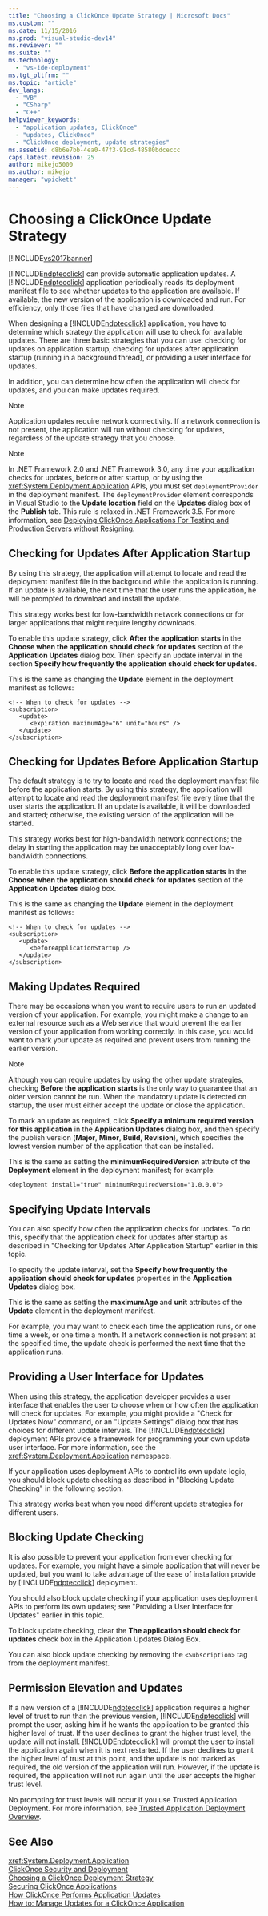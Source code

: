 ```yaml
---
title: "Choosing a ClickOnce Update Strategy | Microsoft Docs"
ms.custom: ""
ms.date: 11/15/2016
ms.prod: "visual-studio-dev14"
ms.reviewer: ""
ms.suite: ""
ms.technology: 
  - "vs-ide-deployment"
ms.tgt_pltfrm: ""
ms.topic: "article"
dev_langs: 
  - "VB"
  - "CSharp"
  - "C++"
helpviewer_keywords: 
  - "application updates, ClickOnce"
  - "updates, ClickOnce"
  - "ClickOnce deployment, update strategies"
ms.assetid: d8b6e7bb-4ea0-47f3-91cd-48580bdceccc
caps.latest.revision: 25
author: mikejo5000
ms.author: mikejo
manager: "wpickett"
---
```

# Choosing a ClickOnce Update Strategy
[!INCLUDE[vs2017banner](../includes/vs2017banner.md)]

[!INCLUDE[ndptecclick](../includes/ndptecclick-md.md)] can provide automatic application updates. A [!INCLUDE[ndptecclick](../includes/ndptecclick-md.md)] application periodically reads its deployment manifest file to see whether updates to the application are available. If available, the new version of the application is downloaded and run. For efficiency, only those files that have changed are downloaded.  
  
 When designing a [!INCLUDE[ndptecclick](../includes/ndptecclick-md.md)] application, you have to determine which strategy the application will use to check for available updates. There are three basic strategies that you can use: checking for updates on application startup, checking for updates after application startup (running in a background thread), or providing a user interface for updates.  
  
 In addition, you can determine how often the application will check for updates, and you can make updates required.  
  
> [!NOTE]
>  Application updates require network connectivity. If a network connection is not present, the application will run without checking for updates, regardless of the update strategy that you choose.  
  
> [!NOTE]
>  In .NET Framework 2.0 and .NET Framework 3.0, any time your application checks for updates, before or after startup, or by using the <xref:System.Deployment.Application> APIs, you must set `deploymentProvider` in the deployment manifest. The `deploymentProvider` element corresponds in Visual Studio to the **Update location** field on the **Updates** dialog box of the **Publish** tab. This rule is relaxed in .NET Framework 3.5. For more information, see [Deploying ClickOnce Applications For Testing and Production Servers without Resigning](../deployment/deploying-clickonce-applications-for-testing-and-production-servers-without-resigning.md).  
  
## Checking for Updates After Application Startup  
 By using this strategy, the application will attempt to locate and read the deployment manifest file in the background while the application is running. If an update is available, the next time that the user runs the application, he will be prompted to download and install the update.  
  
 This strategy works best for low-bandwidth network connections or for larger applications that might require lengthy downloads.  
  
 To enable this update strategy, click **After the application starts** in the **Choose when the application should check for updates** section of the **Application Updates** dialog box. Then specify an update interval in the section **Specify how frequently the application should check for updates**.  
  
 This is the same as changing the **Update** element in the deployment manifest as follows:  
  
```  
<!-- When to check for updates -->  
<subscription>  
   <update>  
      <expiration maximumAge="6" unit="hours" />  
   </update>  
</subscription>  
```  
  
## Checking for Updates Before Application Startup  
 The default strategy is to try to locate and read the deployment manifest file before the application starts. By using this strategy, the application will attempt to locate and read the deployment manifest file every time that the user starts the application. If an update is available, it will be downloaded and started; otherwise, the existing version of the application will be started.  
  
 This strategy works best for high-bandwidth network connections; the delay in starting the application may be unacceptably long over low-bandwidth connections.  
  
 To enable this update strategy, click **Before the application starts** in the **Choose when the application should check for updates** section of the **Application Updates** dialog box.  
  
 This is the same as changing the **Update** element in the deployment manifest as follows:  
  
```  
<!-- When to check for updates -->  
<subscription>  
   <update>  
      <beforeApplicationStartup />  
   </update>  
</subscription>  
```  
  
## Making Updates Required  
 There may be occasions when you want to require users to run an updated version of your application. For example, you might make a change to an external resource such as a Web service that would prevent the earlier version of your application from working correctly. In this case, you would want to mark your update as required and prevent users from running the earlier version.  
  
> [!NOTE]
>  Although you can require updates by using the other update strategies, checking **Before the application starts** is the only way to guarantee that an older version cannot be run. When the mandatory update is detected on startup, the user must either accept the update or close the application.  
  
 To mark an update as required, click **Specify a minimum required version for this application** in the **Application Updates** dialog box, and then specify the publish version (**Major**, **Minor**, **Build**, **Revision**), which specifies the lowest version number of the application that can be installed.  
  
 This is the same as setting the **minimumRequiredVersion** attribute of the **Deployment** element in the deployment manifest; for example:  
  
```  
<deployment install="true" minimumRequiredVersion="1.0.0.0">  
```  
  
## Specifying Update Intervals  
 You can also specify how often the application checks for updates. To do this, specify that the application check for updates after startup as described in "Checking for Updates After Application Startup" earlier in this topic.  
  
 To specify the update interval, set the **Specify how frequently the application should check for updates** properties in the **Application Updates** dialog box.  
  
 This is the same as setting the **maximumAge** and **unit** attributes of the **Update** element in the deployment manifest.  
  
 For example, you may want to check each time the application runs, or one time a week, or one time a month. If a network connection is not present at the specified time, the update check is performed the next time that the application runs.  
  
## Providing a User Interface for Updates  
 When using this strategy, the application developer provides a user interface that enables the user to choose when or how often the application will check for updates. For example, you might provide a "Check for Updates Now" command, or an "Update Settings" dialog box that has choices for different update intervals. The [!INCLUDE[ndptecclick](../includes/ndptecclick-md.md)] deployment APIs provide a framework for programming your own update user interface. For more information, see the <xref:System.Deployment.Application> namespace.  
  
 If your application uses deployment APIs to control its own update logic, you should block update checking as described in "Blocking Update Checking" in the following section.  
  
 This strategy works best when you need different update strategies for different users.  
  
## Blocking Update Checking  
 It is also possible to prevent your application from ever checking for updates. For example, you might have a simple application that will never be updated, but you want to take advantage of the ease of installation provide by [!INCLUDE[ndptecclick](../includes/ndptecclick-md.md)] deployment.  
  
 You should also block update checking if your application uses deployment APIs to perform its own updates; see "Providing a User Interface for Updates" earlier in this topic.  
  
 To block update checking, clear the **The application should check for updates** check box in the Application Updates Dialog Box.  
  
 You can also block update checking by removing the `<Subscription>` tag from the deployment manifest.  
  
## Permission Elevation and Updates  
 If a new version of a [!INCLUDE[ndptecclick](../includes/ndptecclick-md.md)] application requires a higher level of trust to run than the previous version, [!INCLUDE[ndptecclick](../includes/ndptecclick-md.md)] will prompt the user, asking him if he wants the application to be granted this higher level of trust. If the user declines to grant the higher trust level, the update will not install. [!INCLUDE[ndptecclick](../includes/ndptecclick-md.md)] will prompt the user to install the application again when it is next restarted. If the user declines to grant the higher level of trust at this point, and the update is not marked as required, the old version of the application will run. However, if the update is required, the application will not run again until the user accepts the higher trust level.  
  
 No prompting for trust levels will occur if you use Trusted Application Deployment. For more information, see [Trusted Application Deployment Overview](../deployment/trusted-application-deployment-overview.md).  
  
## See Also  
 <xref:System.Deployment.Application>   
 [ClickOnce Security and Deployment](../deployment/clickonce-security-and-deployment.md)   
 [Choosing a ClickOnce Deployment Strategy](../deployment/choosing-a-clickonce-deployment-strategy.md)   
 [Securing ClickOnce Applications](../deployment/securing-clickonce-applications.md)   
 [How ClickOnce Performs Application Updates](../deployment/how-clickonce-performs-application-updates.md)   
 [How to: Manage Updates for a ClickOnce Application](../deployment/how-to-manage-updates-for-a-clickonce-application.md)



